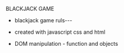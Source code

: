 
BLACKJACK GAME

- blackjack game ruls---

- created with javascript css and html

- DOM manipulation - function and objects

